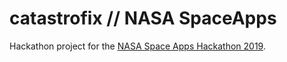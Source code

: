 # catastrofix // NASA SpaceApps

Hackathon project for the [NASA Space Apps Hackathon 2019](https://2019.spaceappschallenge.org/locations/berlin-germany/).
